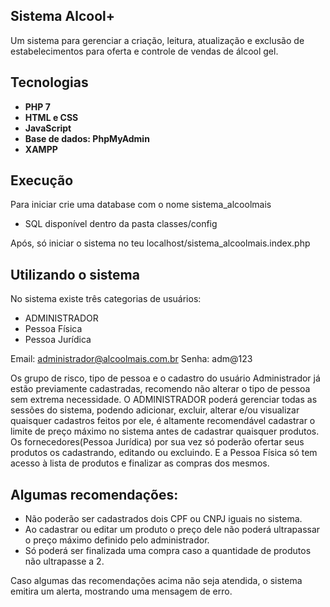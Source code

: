 ## Sistema Alcool+

Um sistema para gerenciar a criação, leitura, atualização e exclusão de estabelecimentos para oferta
e controle de vendas de álcool gel.



## Tecnologias

- **PHP 7**
- **HTML e CSS**
- **JavaScript**
- **Base de dados: PhpMyAdmin**
- **XAMPP**



## Execução

Para iniciar crie uma database com o nome sistema_alcoolmais
- SQL disponível dentro da pasta classes/config

Após, só iniciar o sistema no teu localhost/sistema_alcoolmais.index.php



## Utilizando o sistema

No sistema existe três categorias de usuários:
- ADMINISTRADOR
- Pessoa Física
- Pessoa Jurídica

Email: administrador@alcoolmais.com.br
Senha: adm@123

Os grupo de risco, tipo de pessoa e o cadastro do usuário Administrador já estão previamente cadastradas, recomendo não 
alterar o tipo de pessoa sem extrema necessidade.
O ADMINISTRADOR poderá gerenciar todas as sessões do sistema, podendo adicionar, excluir, alterar e/ou visualizar 
quaisquer cadastros feitos por ele, é altamente recomendável cadastrar o limite de preço máximo no sistema antes 
de cadastrar quaisquer produtos. Os fornecedores(Pessoa Jurídica) por sua vez só poderão ofertar seus produtos os cadastrando, editando
ou excluindo. E a Pessoa Física só tem acesso à lista de produtos e finalizar as compras dos mesmos.



## Algumas recomendações:

- Não poderão ser cadastrados dois CPF ou CNPJ iguais no sistema.
- Ao cadastrar ou editar um produto o preço dele não poderá ultrapassar o preço máximo definido pelo administrador.
- Só poderá ser finalizada uma compra caso a quantidade de produtos não ultrapasse a 2.
 
Caso algumas das recomendações acima não seja atendida, o sistema emitira um alerta, mostrando uma mensagem de erro.


